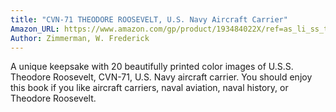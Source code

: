 ```yaml
---
title: "CVN-71 THEODORE ROOSEVELT, U.S. Navy Aircraft Carrier"
Amazon_URL: https://www.amazon.com/gp/product/193484022X/ref=as_li_ss_tl?ie=UTF8&linkCode=ll1&tag=internetbo00a-20
Author: Zimmerman, W. Frederick
---
```

A unique keepsake with 20 beautifully printed color images of U.S.S. Theodore Roosevelt, CVN-71, U.S. Navy aircraft carrier.    You should enjoy this book if you like aircraft carriers, naval aviation, naval history, or Theodore Roosevelt.